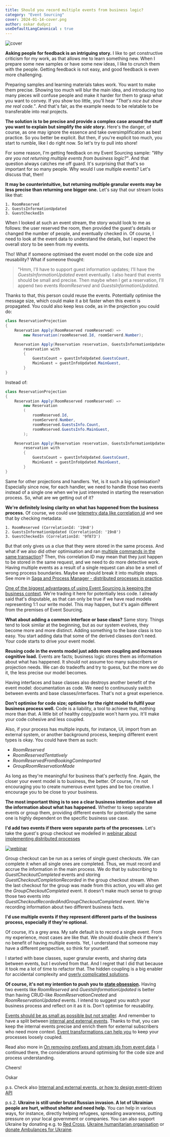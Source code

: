```yaml
---
title: Should you record multiple events from business logic?
category: "Event Sourcing"
cover: 2024-01-14-cover.png
author: oskar dudycz
useDefaultLangCanonical : true
---
```


![cover](2024-01-14-cover.png)

**Asking people for feedback is an intriguing story.** I like to get constructive criticism for my work, as that allows me to learn something new. When I prepare some new samples or have some new ideas, I like to crunch them with the people. Getting feedback is not easy, and good feedback is even more challenging.

Preparing samples and learning materials takes work. You want to make them precise. Showing too much will blur the main idea, and introducing too many pieces will confuse people and make it harder for them to grasp what you want to convey. If you show too little, you'll hear _"That's nice but show me real code."_. And that's fair, as the example needs to be relatable to be transferable into real projects.

**The solution is to be precise and provide a complex case around the stuff you want to explain but simplify the _side story_.** Here's the danger, of course, as one may ignore the essence and take oversimplification as best practice. So you better be explicit. But then, if you're explicit too much, you start to rumble, like I do right now. So let's try to pull into shore!

For some reason, I'm getting feedback on my Event Sourcing sample: _"Why are you not returning multiple events from business logic?"_. And that question always catches me off guard. It's surprising that that's so important for so many people. Why would I use multiple events? Let's discuss that, then!

**It may be counterintuitive, but returning multiple granular events may be less precise than returning one bigger one.** Let's say that our stream looks like that:

```
1. RoomReserved
2. GuestsInformationUpdated
3. GuestCheckedIn
```

When I looked at such an event stream, the story would look to me as follows: the user reserved the room, then provided the guest's details or changed the number of people, and eventually checked in. Of course, I need to look at the event data to understand the details, but I expect the overall story to be seen from my events.

Tho! What if someone optimised the event model on the code size and reusability? What if someone thought:

> "Hmm, I'll have to support guest information updates; I'll have the _GuestsInformationUpdated_ event eventually. I also heard that events should be small and precise. Then maybe when I get a reservation, I'll append two events _RoomReserved_ and _GuestsInformationUpdated_. 

Thanks to that, this person could reuse the events. Potentially optimise the message size, which could make it a bit faster when this event is propagated. You could also keep less code, as in the projection you could do:

```csharp
class ReservationProjection
{
    Reservation Apply(RoomReserved roomReserved) =>
        new Reservation(roomReserved.Id, roomServerd.Number);

    Reservation Apply(Reservation reservation, GuestsInformationUpdated guestInfoUpdated) =>
        reservation with 
        {
            GuestsCount = guestInfoUpdated.GuestsCount,
            MainGuest = guestInfoUpdated.MainGuest,
        }
}
```

Instead of:

```csharp
class ReservationProjection
{
    Reservation Apply(RoomReserved roomReserved) =>
        new Reservation
        (
            roomReserved.Id, 
            roomServerd.Number,
            roomReserved.GuestsInfo.Count,
            roomReserved.GuestsInfo.MainGuest,
        );

    Reservation Apply(Reservation reservation, GuestsInformationUpdated guestInfoUpdated) =>
        reservation with 
        {
            GuestsCount = guestInfoUpdated.GuestsCount,
            MainGuest = guestInfoUpdated.MainGuest,
        }
}
```

Same for other projections and handlers. Yet, is it such a big optimisation? Especially since now, for each handler, we need to handle those two events instead of a single one when we're just interested in starting the reservation process. So, what are we getting out of it? 

**We're definitely losing clarity on what has happened from the business process.** Of course, we could use [telemetry data like correlation id](/pl/set_up_opentelemetry_wtih_event_sourcing_and_marten/) and see that by checking metadata:

```
1. RoomReserved (CorrelationId: '19n8')
2. GuestsInformationUpdated (CorrelationId: '19n8')
3. GuestCheckedIn (CorrelationId: '9f873')
```

But that only gives us a clue that they were stored in the same process. And what if we also did other optimisation and ran [multiple commands in the same transaction](/pl/simple_transactional_command_orchestration/)? Then, this correlation ID may mean that they just happen to be stored in the same request, and we need to do more detective work. Having multiple events as a result of a single request can also be a smell of wrong process boundaries. Maybe we should break it into multiple steps. See more in [Saga and Process Manager - distributed processes in practice](/en/saga_process_manager_distributed_transactions/).

[One of the biggest advantages of using Event Sourcing is keeping the business context](/pl/never_lose_data_with_event_sourcing/). We're trading it here for potentially less code. I already said that's disputable, as that can only be true if we have read models representing 1:1 our write model. This may happen, but it's again different from the premises of Event Sourcing.

**What about adding a common interface or base class?** Same story. Things tend to look similar at the beginning, but as our system evolves, they become more and more distinct. Adding something to the base class is too easy. You start adding data that some of the derived classes don't need. Your code starts to drive your event model. 

**Reusing code in the events model just adds more coupling and increases cognitive load.** Events are facts; business logic stores them as information about what has happened. It should not assume too many subscribers or projection needs. We can do tradeoffs and try to guess, but the more we do it, the less precise our model becomes. 

Having interfaces and base classes also destroys another benefit of the event model: documentation as code. We need to continuously switch between events and base classes/interfaces. That's not a great experience.

**Don't optimise for code size; optimise for the right model to fulfil your business process well.** Code is a liability, a tool to achieve that, nothing more than that. A little bit of healthy copy/paste won't harm you. It'll make your code cohesive and less coupled.

Also, if your process has multiple inputs, for instance, UI, import from an external system, or another background process, keeping different event types is okay. You could have them as such:
- _RoomReserved_
- _RoomReservedTentatively_
- _RoomReservedFromBookingComImported_
- _GroupRoomReservationMade_

As long as they're meaningful for business that's perfectly fine. Again, the closer your event model is to business, the better. Of course, I'm not encouraging you to create numerous event types and be too creative. I encourage you to be close to your business.

**The most important thing is to see a clear business intention and have all the information about what has happened.** Whether to keep separate events or group them, providing different events for potentially the same one is highly dependent on the specific business use case.

**I'd add two events if there were separate parts of the processes.** Let's take the guest's group checkout we modelled in [webinar about implementing distributed processes](https://www.architecture-weekly.com/p/webinar-3-implementing-distributed)

[![webinar](./2024-01-14-webinar.png)](https://www.architecture-weekly.com/p/webinar-3-implementing-distributed)

Group checkout can be run as a series of single guest checkouts. We can complete it when all single ones are completed. Thus, we must record and accrue the information in the main process. We do that by subscribing to _GuestCheckoutCompleted_ events and storing _GuestCheckoutCompletionRecorded_ in the group checkout stream. When the last checkout for the group was made from this action, you will also get the _GroupCheckoutCompleted_ event. It doesn't make much sense to group those two events into _GuestCheckoutRecordedAndGroupCheckoutCompleted_ event. We're recording information about two different business facts.

**I'd use multiple events if they represent different parts of the business process, especially if they're optional.**

Of course, it’s a grey area. My safe default is to record a single event. From my experience, most cases are like that. We should double check if there's no benefit of having multiple events. Yet, I understand that someone may have a different perspective, so think for yourself.

I started with base classes, super granular events, and sharing data between events, but I evolved from that. And I regret that I did that because it took me a lot of time to refactor that. The hidden coupling is a big enabler for accidental complexity and [overly complicated solutions](/pl/how_to_solve_complicated_problems/).

**Of course, it's not my intention to push you to [state obsession](/en/state-obsession/).** Having two events like _RoomReserved_ and _GuestsInformationUpdated_ is better than having CRUD-like _RoomReservationCreated_ and _RoomReservationUpdated_ events. I intend to suggest you watch your business process and reflect on it as it is. Don't optimise for reusability.

[Events should be as small as possible but not smaller](/pl/events_should_be_as_small_as_possible/). And remember to have a split between [internal and external events](/pl/internal_external_events/). Thanks to that, you can keep the internal events precise and enrich them for external subscribers who need more context. [Event transformations can help you](/pl/event_transformations_and_loosely_coupling/) to keep your processes loosely coupled.

Read also more in [On removing prefixes and stream ids from event data](/en/on_putting_stream_id_in_event_data). I continued there, the considerations around optimising for the code size and process understanding.

Cheers!

Oskar

p.s. Check also [Internal and external events, or how to design event-driven API](/pl/internal_external_events/)

p.s.2. **Ukraine is still under brutal Russian invasion. A lot of Ukrainian people are hurt, without shelter and need help.** You can help in various ways, for instance, directly helping refugees, spreading awareness, putting pressure on your local government or companies. You can also support Ukraine by donating e.g. to [Red Cross](https://www.icrc.org/pl/donate/ukraine), [Ukraine humanitarian organisation](https://savelife.in.ua/pl/donate/) or [donate Ambulances for Ukraine](https://www.gofundme.com/f/help-to-save-the-lives-of-civilians-in-a-war-zone).
